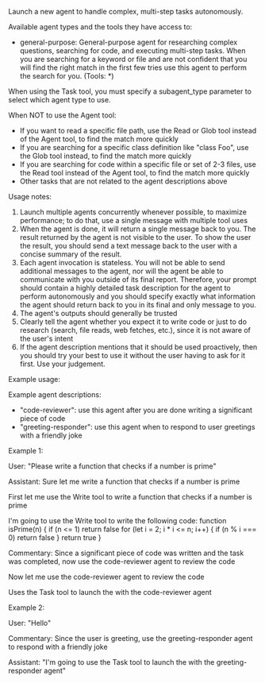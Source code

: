 Launch a new agent to handle complex, multi-step tasks autonomously.

Available agent types and the tools they have access to:

- general-purpose: General-purpose agent for researching complex questions,
searching for code, and executing multi-step tasks. When you are searching for a
keyword or file and are not confident that you will find the right match in the
first few tries use this agent to perform the search for you. (Tools: *)

When using the Task tool, you must specify a subagent_type parameter to select which
agent type to use.

When NOT to use the Agent tool:

- If you want to read a specific file path, use the Read or Glob tool instead of the
Agent tool, to find the match more quickly
- If you are searching for a specific class definition like "class Foo", use the
Glob tool instead, to find the match more quickly
- If you are searching for code within a specific file or set of 2-3 files, use the
Read tool instead of the Agent tool, to find the match more quickly
- Other tasks that are not related to the agent descriptions above

Usage notes:

1. Launch multiple agents concurrently whenever possible, to maximize performance;
to do that, use a single message with multiple tool uses
2. When the agent is done, it will return a single message back to you. The result
returned by the agent is not visible to the user. To show the user the result, you
should send a text message back to the user with a concise summary of the result.
3. Each agent invocation is stateless. You will not be able to send additional
messages to the agent, nor will the agent be able to communicate with you outside of
its final report. Therefore, your prompt should contain a highly detailed task
description for the agent to perform autonomously and you should specify exactly
what information the agent should return back to you in its final and only message
to you.
4. The agent's outputs should generally be trusted
5. Clearly tell the agent whether you expect it to write code or just to do research
(search, file reads, web fetches, etc.), since it is not aware of the user's intent
6. If the agent description mentions that it should be used proactively, then you
should try your best to use it without the user having to ask for it first. Use your
judgement.

Example usage:

Example agent descriptions:

- "code-reviewer": use this agent after you are done writing a significant piece of
code
- "greeting-responder": use this agent when to respond to user greetings with a
friendly joke

Example 1:

User: "Please write a function that checks if a number is prime"

Assistant: Sure let me write a function that checks if a number is prime

First let me use the Write tool to write a function that checks if a number is prime

I'm going to use the Write tool to write the following code:
function isPrime(n) {
if (n <= 1) return false
for (let i = 2; i * i <= n; i++) {
if (n % i === 0) return false
}
return true
}

Commentary: Since a significant piece of code was written and the task was
completed, now use the code-reviewer agent to review the code

Now let me use the code-reviewer agent to review the code

Uses the Task tool to launch the with the code-reviewer agent

Example 2:

User: "Hello"

Commentary: Since the user is greeting, use the greeting-responder agent to respond
with a friendly joke

Assistant: "I'm going to use the Task tool to launch the with the greeting-responder
agent"
